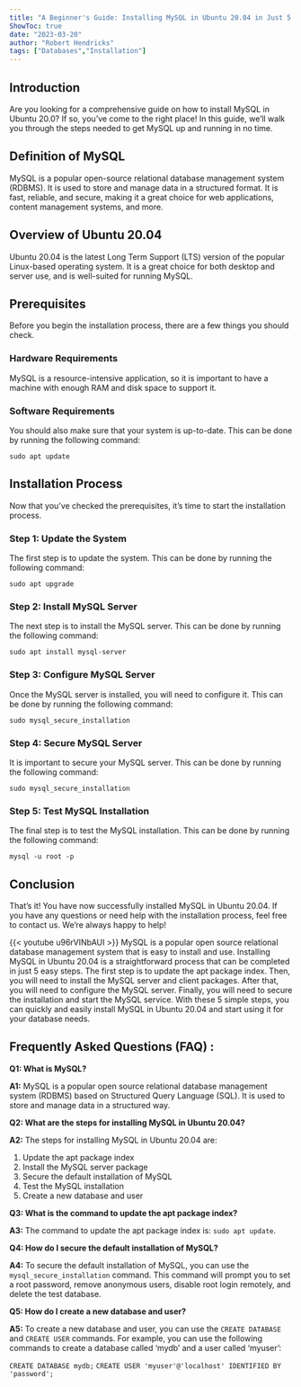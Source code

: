 ```yaml
---
title: "A Beginner's Guide: Installing MySQL in Ubuntu 20.04 in Just 5 Easy Steps!"
ShowToc: true 
date: "2023-03-20"
author: "Robert Hendricks" 
tags: ["Databases","Installation"]
---
```

## Introduction
Are you looking for a comprehensive guide on how to install MySQL in Ubuntu 20.0? If so, you’ve come to the right place! In this guide, we’ll walk you through the steps needed to get MySQL up and running in no time. 

## Definition of MySQL
MySQL is a popular open-source relational database management system (RDBMS). It is used to store and manage data in a structured format. It is fast, reliable, and secure, making it a great choice for web applications, content management systems, and more. 

## Overview of Ubuntu 20.04
Ubuntu 20.04 is the latest Long Term Support (LTS) version of the popular Linux-based operating system. It is a great choice for both desktop and server use, and is well-suited for running MySQL. 

## Prerequisites
Before you begin the installation process, there are a few things you should check. 

### Hardware Requirements
MySQL is a resource-intensive application, so it is important to have a machine with enough RAM and disk space to support it. 

### Software Requirements
You should also make sure that your system is up-to-date. This can be done by running the following command:

```
sudo apt update
```

## Installation Process
Now that you’ve checked the prerequisites, it’s time to start the installation process. 

### Step 1: Update the System
The first step is to update the system. This can be done by running the following command:

```
sudo apt upgrade
```

### Step 2: Install MySQL Server
The next step is to install the MySQL server. This can be done by running the following command:

```
sudo apt install mysql-server
```

### Step 3: Configure MySQL Server
Once the MySQL server is installed, you will need to configure it. This can be done by running the following command:

```
sudo mysql_secure_installation
```

### Step 4: Secure MySQL Server
It is important to secure your MySQL server. This can be done by running the following command:

```
sudo mysql_secure_installation
```

### Step 5: Test MySQL Installation
The final step is to test the MySQL installation. This can be done by running the following command:

```
mysql -u root -p
```

## Conclusion
That’s it! You have now successfully installed MySQL in Ubuntu 20.04. If you have any questions or need help with the installation process, feel free to contact us. We’re always happy to help!

{{< youtube u96rVINbAUI >}} 
MySQL is a popular open source relational database management system that is easy to install and use. Installing MySQL in Ubuntu 20.04 is a straightforward process that can be completed in just 5 easy steps. The first step is to update the apt package index. Then, you will need to install the MySQL server and client packages. After that, you will need to configure the MySQL server. Finally, you will need to secure the installation and start the MySQL service. With these 5 simple steps, you can quickly and easily install MySQL in Ubuntu 20.04 and start using it for your database needs.

## Frequently Asked Questions (FAQ) :
**Q1: What is MySQL?**

**A1:** MySQL is a popular open source relational database management system (RDBMS) based on Structured Query Language (SQL). It is used to store and manage data in a structured way.

**Q2: What are the steps for installing MySQL in Ubuntu 20.04?**

**A2:** The steps for installing MySQL in Ubuntu 20.04 are: 
1. Update the apt package index 
2. Install the MySQL server package 
3. Secure the default installation of MySQL 
4. Test the MySQL installation 
5. Create a new database and user 

**Q3: What is the command to update the apt package index?**

**A3:** The command to update the apt package index is: `sudo apt update`.

**Q4: How do I secure the default installation of MySQL?**

**A4:** To secure the default installation of MySQL, you can use the `mysql_secure_installation` command. This command will prompt you to set a root password, remove anonymous users, disable root login remotely, and delete the test database. 

**Q5: How do I create a new database and user?**

**A5:** To create a new database and user, you can use the `CREATE DATABASE` and `CREATE USER` commands. For example, you can use the following commands to create a database called ‘mydb’ and a user called ‘myuser’: 

`CREATE DATABASE mydb;`
`CREATE USER 'myuser'@'localhost' IDENTIFIED BY 'password';`






